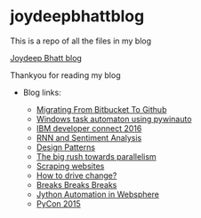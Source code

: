 # joydeepbhattblog

This is a repo of all the files in my blog

[Joydeep Bhatt blog](http://joydeepbhatt.com/)

Thankyou for reading my blog

* Blog links:

    * [Migrating From Bitbucket To Github](http://joydeepbhatt.com/2016/08/migrating-from-bitbucket-to-github/)
    * [Windows task automaton using pywinauto](http://joydeepbhatt.com/2016/07/windows-task-automaton-using-pywinauto/)
    * [IBM developer connect 2016](http://joydeepbhatt.com/2016/06/ibm-developer-connect-2016/)
    * [RNN and Sentiment Analysis](http://joydeepbhatt.com/2016/05/rnn-and-sentiment-analysis/)
    * [Design Patterns](http://joydeepbhatt.com/2016/04/design-patterns/)
    * [The big rush towards parallelism](http://joydeepbhatt.com/2016/01/the-big-rush-towards-parallelism/)
    * [Scraping websites](http://joydeepbhatt.com/2015/11/scraping-websites/)
    * [How to drive change?](http://joydeepbhatt.com/2015/11/how-to-drive-change/)
    * [Breaks Breaks Breaks](http://joydeepbhatt.com/2015/10/breaks-breaks-breaks/)
    * [Jython Automation in Websphere](http://joydeepbhatt.com/2015/10/jython-automation-in-websphere/)
    * [PyCon 2015](http://joydeepbhatt.com/2015/10/pycon-2015/)

